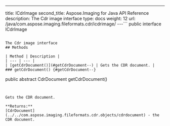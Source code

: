---
title: ICdrImage
second_title: Aspose.Imaging for Java API Reference
description: The Cdr image interface
type: docs
weight: 12
url: /java/com.aspose.imaging.fileformats.cdr/icdrimage/
---```
public interface ICdrImage
```

The Cdr image interface
## Methods

| Method | Description |
| --- | --- |
| [getCdrDocument()](#getCdrDocument--) | Gets the CDR document. |
### getCdrDocument() {#getCdrDocument--}
```
public abstract CdrDocument getCdrDocument()
```


Gets the CDR document.

**Returns:**
[CdrDocument](../../com.aspose.imaging.fileformats.cdr.objects/cdrdocument) - the CDR document.
